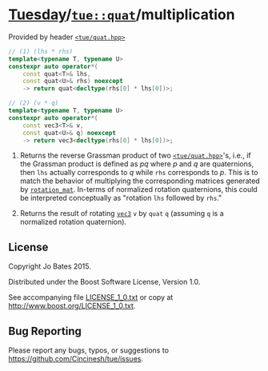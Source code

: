 [Tuesday](../../../README.md)/[`tue::quat`](../../headers/quat.md)/multiplication
=================================================================================
Provided by header [`<tue/quat.hpp>`](../../headers/quat.md)

```c++
// (1) (lhs * rhs)
template<typename T, typename U>
constexpr auto operator*(
    const quat<T>& lhs,
    const quat<U>& rhs) noexcept
    -> return quat<decltype(rhs[0] * lhs[0])>;

// (2) (v * q)
template<typename T, typename U>
constexpr auto operator*(
    const vec3<T>& v,
    const quat<U>& q) noexcept
    -> return vec3<decltype(rhs[0] * lhs[0])>;
```

1. Returns the reverse Grassman product of two
   [`<tue/quat.hpp>`](../../headers/quat.md)'s, i.e., if the Grassman product is
   defined as _pq_ where _p_ and _q_ are quaternions, then `lhs` actually
   corresponds to _q_ while `rhs` corresponds to _p_. This is to match the
   behavior of multiplying the corresponding matrices generated by
   [`rotation_mat`](../../functions/math/rotation_mat.md). In-terms of
   normalized rotation quaternions, this could be interpreted conceptually as
   "rotation `lhs` followed by `rhs`."

2. Returns the result of rotating [`vec3`](../../headers/vec.md) `v` by `quat`
   `q` (assuming `q` is a normalized rotation quaternion).

License
-------
Copyright Jo Bates 2015.

Distributed under the Boost Software License, Version 1.0.

See accompanying file [LICENSE_1_0.txt](../../../LICENSE_1_0.txt) or copy at
http://www.boost.org/LICENSE_1_0.txt.

Bug Reporting
-------------
Please report any bugs, typos, or suggestions to
https://github.com/Cincinesh/tue/issues.
